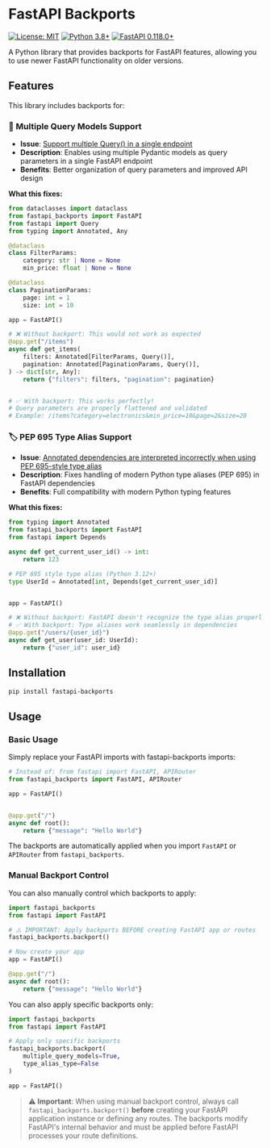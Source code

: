 # FastAPI Backports

[![License: MIT](https://img.shields.io/badge/License-MIT-yellow.svg)](https://opensource.org/licenses/MIT)
[![Python 3.8+](https://img.shields.io/badge/python-3.8+-blue.svg)](https://www.python.org/downloads/)
[![FastAPI 0.118.0+](https://img.shields.io/badge/fastapi-0.118.0+-green.svg)](https://fastapi.tiangolo.com/)

A Python library that provides backports for FastAPI features, allowing you to use newer FastAPI functionality on older
versions.

## Features

This library includes backports for:

### 🔄 Multiple Query Models Support

- **Issue**: [Support multiple Query() in a single endpoint](https://github.com/fastapi/fastapi/discussions/12212)
- **Description**: Enables using multiple Pydantic models as query parameters in a single FastAPI endpoint
- **Benefits**: Better organization of query parameters and improved API design

**What this fixes:**

```python
from dataclasses import dataclass
from fastapi_backports import FastAPI
from fastapi import Query
from typing import Annotated, Any

@dataclass
class FilterParams:
    category: str | None = None
    min_price: float | None = None

@dataclass
class PaginationParams:
    page: int = 1
    size: int = 10

app = FastAPI()

# ❌ Without backport: This would not work as expected
@app.get("/items")
async def get_items(
    filters: Annotated[FilterParams, Query()],
    pagination: Annotated[PaginationParams, Query()],
) -> dict[str, Any]:
    return {"filters": filters, "pagination": pagination}


# ✅ With backport: This works perfectly!
# Query parameters are properly flattened and validated
# Example: /items?category=electronics&min_price=10&page=2&size=20
```

### 🏷️ PEP 695 Type Alias Support

- **Issue**: [Annotated dependencies are interpreted incorrectly when using PEP 695-style type alias](https://github.com/fastapi/fastapi/issues/10719)
- **Description**: Fixes handling of modern Python type aliases (PEP 695) in FastAPI dependencies
- **Benefits**: Full compatibility with modern Python typing features

**What this fixes:**

```python
from typing import Annotated
from fastapi_backports import FastAPI
from fastapi import Depends

async def get_current_user_id() -> int:
    return 123

# PEP 695 style type alias (Python 3.12+)
type UserId = Annotated[int, Depends(get_current_user_id)]


app = FastAPI()

# ❌ Without backport: FastAPI doesn't recognize the type alias properly
# ✅ With backport: Type aliases work seamlessly in dependencies
@app.get("/users/{user_id}")
async def get_user(user_id: UserId):
    return {"user_id": user_id}
```

## Installation

```bash
pip install fastapi-backports
```

## Usage

### Basic Usage

Simply replace your FastAPI imports with fastapi-backports imports:

```python
# Instead of: from fastapi import FastAPI, APIRouter
from fastapi_backports import FastAPI, APIRouter

app = FastAPI()


@app.get("/")
async def root():
    return {"message": "Hello World"}
```

The backports are automatically applied when you import `FastAPI` or `APIRouter` from `fastapi_backports`.

### Manual Backport Control

You can also manually control which backports to apply:

```python
import fastapi_backports
from fastapi import FastAPI

# ⚠️ IMPORTANT: Apply backports BEFORE creating FastAPI app or routes
fastapi_backports.backport()

# Now create your app
app = FastAPI()

@app.get("/")
async def root():
    return {"message": "Hello World"}
```

You can also apply specific backports only:

```python
import fastapi_backports
from fastapi import FastAPI

# Apply only specific backports
fastapi_backports.backport(
    multiple_query_models=True,
    type_alias_type=False
)

app = FastAPI()
```

> **⚠️ Important**: When using manual backport control, always call `fastapi_backports.backport()` **before** creating your FastAPI application instance or defining any routes. The backports modify FastAPI's internal behavior and must be applied before FastAPI processes your route definitions.
